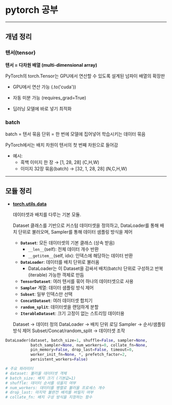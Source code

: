 # pytorch 공부

---

## 개념 정리

### 텐서(tensor)

**텐서 = 다차원 배열 (multi-dimensional array)**

PyTorch의 torch.Tensor는 GPU에서 연산할 수 있도록 설계된 넘파이 배열의 확장판

- GPU에서 연산 가능 (.to('cuda'))

- 자동 미분 가능 (requires_grad=True)

- 딥러닝 모델에 바로 넣기 최적화

### batch

batch = 텐서 묶음 단위 = 한 번에 모델에 집어넣어 학습시키는 데이터 묶음

PyTorch에서는 배치 차원이 텐서의 첫 번째 차원으로 들어감

- 예시:
  - 흑백 이미지 한 장 → [1, 28, 28] (C,H,W)
  - 이미지 32장 묶음(batch) → [32, 1, 28, 28] (N,C,H,W)


---------

## 모듈 정리

- [**torch.utils.data**](https://docs.pytorch.org/docs/stable/data.html)

  데이터셋과 배치를 다루는 기본 모듈.

  Dataset 클래스를 기반으로 커스텀 데이터셋을 정의하고, DataLoader를 통해 배치 단위로 불러오며, Sampler를 통해 데이터 샘플링 방식을 제어

  - **`Dataset`**: 모든 데이터셋의 기본 클래스 (상속 받음)
    -  `__len__`(self): 전체 데이터 개수 반환
    - `__getitem__`(self, idx): 인덱스에 해당하는 데이터 반환 
  - **`DataLoader`**: 데이터를 배치 단위로 불러옴
    - DataLoader는 이 Dataset을 감싸서 배치(batch) 단위로 구성하고 반복(iterable) 가능한 객체로 만듬
  - **`TensorDataset`**: 여러 텐서를 묶어 하나의 데이터셋으로 사용
  - **`Sampler`** 계열: 데이터 샘플링 방식 제어
  - **`Subset`**: 일부 인덱스만 선택
  - **`ConcatDataset`**: 여러 데이터셋 합치기
  - **`random_split`**: 데이터셋을 랜덤하게 분할
  - **`IterableDataset`**: 크기 고정이 없는 스트리밍 데이터용

  Dataset → 데이터 정의
  DataLoader → 배치 단위 로딩
  Sampler → 순서/샘플링 방식 제어
  Subset/Concat/random_split → 데이터셋 조작
  
```python
DataLoader(dataset, batch_size=1, shuffle=False, sampler=None,
           batch_sampler=None, num_workers=0, collate_fn=None,
           pin_memory=False, drop_last=False, timeout=0,
           worker_init_fn=None, *, prefetch_factor=2,
           persistent_workers=False)

# 주요 파라미터
# dataset: 불러올 데이터셋 객체
# batch_size: 배치 크기 (기본값=1)
# shuffle: 데이터 순서를 섞을지 여부
# num_workers: 데이터를 병렬로 불러올 프로세스 개수
# drop_last: 마지막 불완전 배치를 버릴지 여부
# collate_fn: 배치 구성 방식을 지정하는 함수
```
